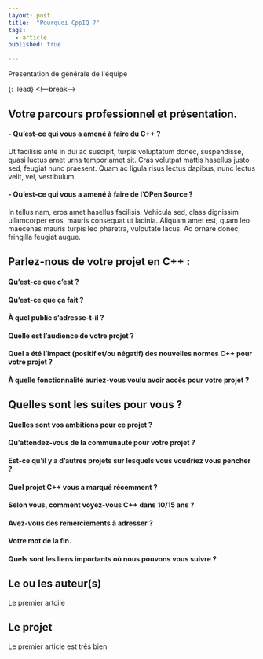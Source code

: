 ```yaml
---
layout: post
title:  "Pourquoi CppIQ ?"
tags:
  - article
published: true

---
```

Presentation de générale de l'équipe

{: .lead}
<!–-break-–>

## Votre parcours professionnel et présentation.

#### - Qu’est-ce qui vous a amené à faire du C++ ?

Ut facilisis ante in dui ac suscipit, turpis voluptatum donec, suspendisse, quasi luctus amet urna tempor amet sit. Cras volutpat mattis hasellus justo sed, feugiat nunc praesent. Quam ac ligula risus lectus dapibus, nunc lectus velit, vel, vestibulum.

#### - Qu’est-ce qui vous a amené à faire de l’OPen Source ?

In tellus nam, eros amet hasellus facilisis. Vehicula sed, class dignissim ullamcorper eros, mauris consequat ut lacinia. Aliquam amet est, quam leo maecenas mauris turpis leo pharetra, vulputate lacus. Ad ornare donec, fringilla feugiat augue.

## Parlez-nous de votre projet en C++ :

#### Qu’est-ce que c’est ?
#### Qu’est-ce que ça fait ?
#### À quel public s’adresse-t-il ?
#### Quelle est l’audience de votre projet ?
#### Quel a été l’impact (positif et/ou négatif) des nouvelles normes C++ pour votre projet ?
#### À quelle fonctionnalité auriez-vous voulu avoir accès pour votre projet ?

## Quelles sont les suites pour vous ?

#### Quelles sont vos ambitions pour ce projet ?
#### Qu’attendez-vous de la communauté pour votre projet ?
#### Est-ce qu’il y a d’autres projets sur lesquels vous voudriez vous pencher ?
#### Quel projet C++ vous a marqué récemment ?
#### Selon vous, comment voyez-vous C++ dans 10/15 ans ?
#### Avez-vous des remerciements à adresser ?
#### Votre mot de la fin.
#### Quels sont les liens importants où nous pouvons vous suivre ?



## Le ou les auteur(s)
Le premier artcile

## Le projet
Le premier article est très bien
